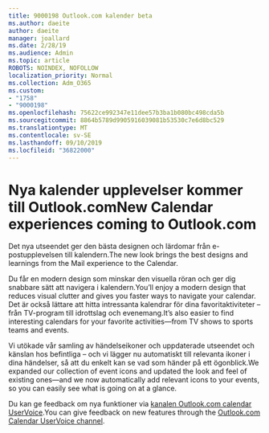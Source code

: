 ```yaml
---
title: 9000198 Outlook.com kalender beta
ms.author: daeite
author: daeite
manager: joallard
ms.date: 2/28/19
ms.audience: Admin
ms.topic: article
ROBOTS: NOINDEX, NOFOLLOW
localization_priority: Normal
ms.collection: Adm_O365
ms.custom:
- "1758"
- "9000198"
ms.openlocfilehash: 75622ce992347e11dee57b3ba1b080bc498cda5b
ms.sourcegitcommit: 8864b5789d9905916039081b53530c7e6d8bc529
ms.translationtype: MT
ms.contentlocale: sv-SE
ms.lasthandoff: 09/10/2019
ms.locfileid: "36822000"
---
```

# <a name="new-calendar-experiences-coming-to-outlookcom"></a><span data-ttu-id="74837-102">Nya kalender upplevelser kommer till Outlook.com</span><span class="sxs-lookup"><span data-stu-id="74837-102">New Calendar experiences coming to Outlook.com</span></span>

<span data-ttu-id="74837-103">Det nya utseendet ger den bästa designen och lärdomar från e-postupplevelsen till kalendern.</span><span class="sxs-lookup"><span data-stu-id="74837-103">The new look brings the best designs and learnings from the Mail experience to the Calendar.</span></span>

<span data-ttu-id="74837-104">Du får en modern design som minskar den visuella röran och ger dig snabbare sätt att navigera i kalendern.</span><span class="sxs-lookup"><span data-stu-id="74837-104">You’ll enjoy a modern design that reduces visual clutter and gives you faster ways to navigate your calendar.</span></span> <span data-ttu-id="74837-105">Det är också lättare att hitta intressanta kalendrar för dina favoritaktiviteter – från TV-program till idrottslag och evenemang.</span><span class="sxs-lookup"><span data-stu-id="74837-105">It’s also easier to find interesting calendars for your favorite activities—from TV shows to sports teams and events.</span></span>

<span data-ttu-id="74837-106">Vi utökade vår samling av händelseikoner och uppdaterade utseendet och känslan hos befintliga – och vi lägger nu automatiskt till relevanta ikoner i dina händelser, så att du enkelt kan se vad som händer på ett ögonblick.</span><span class="sxs-lookup"><span data-stu-id="74837-106">We expanded our collection of event icons and updated the look and feel of existing ones—and we now automatically add relevant icons to your events, so you can easily see what is going on at a glance.</span></span>

<span data-ttu-id="74837-107">Du kan ge feedback om nya funktioner via [kanalen Outlook.com calendar UserVoice](https://go.microsoft.com/fwlink/?linkid=2103075).</span><span class="sxs-lookup"><span data-stu-id="74837-107">You can give feedback on new features through the [Outlook.com Calendar UserVoice channel](https://go.microsoft.com/fwlink/?linkid=2103075).</span></span>